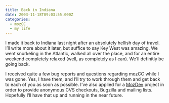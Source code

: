 ```yaml
---
title: Back in Indiana
date: 2003-11-18T09:03:55.000Z
categories:
  - mozCC
  - my life
---
```

I made it back to Indiana last night after an absolutely hellish day of travel. I’ll write more about it later, but suffice to say Key West was amazing. We went snorkeling in the Atlantic, walked all over the place, and for an entire weekend completely relaxed (well, as completely as I can). We’ll definitly be going back.

I received quite a few bug reports and questions regarding mozCC while I was gone. Yes, I have them, and I’ll try to work through them and get back to each of you as soon as possible. I’ve also applied for a [MozDev][1]  project in order to provide anonymous CVS checkouts, Bugzilla and mailing lists. Hopefully I’ll have that up and running in the near future.


 [1]: http://www.mozdev.org
